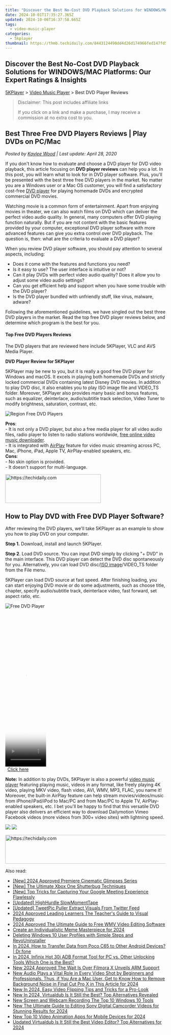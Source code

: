 ```yaml
---
title: "Discover the Best No-Cost DVD Playback Solutions for WINDOWS/MAC Platforms: Our Expert Ratings & Insights"
date: 2024-10-01T17:35:27.365Z
updated: 2024-10-06T16:37:58.665Z
tags:
  - video-music-player
categories:
  - 5kplayer
thumbnail: https://thmb.techidaily.com/8443124490dd4d26d174966fed147fd5721a9572389508714a7b16fe1b9aa1b0.jpg
---
```


## Discover the Best No-Cost DVD Playback Solutions for WINDOWS/MAC Platforms: Our Expert Ratings & Insights

[5KPlayer](https://tools.techidaily.com/5kplayer/products/) \> [Video Music Player](https://tools.techidaily.com/5kplayer/video-music-player/) \> Best DVD Player Reviews

>  Disclaimer: This post includes affiliate links
>
>  If you click on a link and make a purchase, I may receive a commission at no extra cost to you.
>

## Best Three Free DVD Players Reviews | Play DVDs on PC/Mac

 _Posted by [Kaylee Wood](https://www.quora.com/profile/Amanda-Hu-21) | Last update: April 28, 2020_

If you don't know how to evaluate and choose a DVD player for DVD video playback, this article focusing on **DVD player reviews** can help you a lot. In this post, you will learn what to look for in DVD player software. Plus, you'll be presented with the best three free DVD players in the market. No matter you are a Windows user or a Mac OS customer, you will find a satisfactory cost-free [DVD player](https://tools.techidaily.com/5kplayer/video-music-player/) for playing homemade DVDs and encrypted commercial DVD movies. 

Watching movie is a common form of entertainment. Apart from enjoying movies in theater, we can also watch films on DVD which can deliver the perfect video audio quality. In general, many computers offer DVD playing function naturally. But if you are not content with the basic features provided by your computer, exceptional DVD player software with more advanced features can give you extra control over DVD playback. The question is, then: what are the criteria to evaluate a DVD player? 

When you review DVD player software, you should pay attention to several aspects, including:

* Does it come with the features and functions you need?
* Is it easy to use? The user interface is intuitive or not?
* Can it play DVDs with perfect video audio quality? Does it allow you to adjust some video audio settings?
* Can you get efficient help and support when you have some trouble with the DVD player?
* Is the DVD player bundled with unfriendly stuff, like virus, malware, adware?

Following the aforementioned guidelines, we have singled out the best three DVD players in the market. Read the top free DVD player reviews below, and determine which program is the best for you.

#### **Top Free DVD Players Reviews**

The DVD players that are reviewed here include 5KPlayer, VLC and AVS Media Player.

**DVD Player Review for 5KPlayer**

 5KPlayer may be new to you, but it is really a good free DVD player for Windows and macOS. It excels in playing both homemade DVDs and strictly locked commercial DVDs containing latest Disney DVD movies. In addition to play DVD disc, it also enables you to play ISO image file and VIDEO\_TS folder. Moreover, 5KPlayer also provides many basic and bonus features, such as equalizer, deinterlace, audio/subtitle track selection, Video Tuner to modify brightness, saturation, contrast, etc.

![Region Free DVD Players](https://www.5kplayer.com/video-music-player/img/5kplayer-freeaacplayer-yxt-030601.jpg) 

**Pros**:  
 \- It is not only a DVD player, but also a free media player for all video audio files, radio player to listen to radio stations worldwide, [free online video music downloader](https://tools.techidaily.com/5kplayer/youtube-download/).   
 \- It is integrated with [AirPlay](https://tools.techidaily.com/5kplayer/airplay/) feature for video music streaming across PC, Mac, iPhone, iPad, Apple TV, AirPlay-enabled speakers, etc.  
**Cons**:  
 \- No skin option is provided.  
 \- It doesn't support for multi-language.

<!-- affiliate ads begin -->
<a href="https://aligracehair.sjv.io/c/5597632/2012401/19272" target="_top" id="2012401">
  <img src="//a.impactradius-go.com/display-ad/19272-2012401" border="0" alt="https://techidaily.com" width="300" height="90"/>
</a>
<img height="0" width="0" src="https://aligracehair.sjv.io/i/5597632/2012401/19272" style="position:absolute;visibility:hidden;" border="0" />
<!-- affiliate ads end -->

## How to Play DVD with Free DVD Player Software?

After reviewing the DVD players, we'll take 5KPlayer as an example to show you how to play DVD on your computer.

**Step 1.** Download, install and launch 5KPlayer. 

**Step 2**. Load DVD source. You can input DVD simply by clicking "+ DVD" in the main interface. This DVD player can detect the DVD disc spontaneously for you. Alternatively, you can load DVD disc/[ISO image](https://tools.techidaily.com/5kplayer/video-music-player/)/VIDEO\_TS folder from the File menu.

5KPlayer can load DVD source at fast speed. After finishing loading, you can start enjoying DVD movie or do some adjustments, such as choose title, chapter, specify audio/subtitle track, deinterlace video, fast forward, set aspect ratio, etc.

![Free DVD Player](https://www.5kplayer.com/video-music-player/img/dvd-player.jpg) 

<!-- affiliate ads begin -->
<span id="1975636">
					<video width="128" height="480" style="cursor:pointer"
           poster="//a.impactradius-go.com/display-clicktoplayimage/1975636.png"
           onclick="if(!this.playClicked){this.play();this.setAttribute('controls',true);this.playClicked=true;}">
	   <source src="//a.impactradius-go.com/display-ad/22993-1975636">
	   <img src="//a.impactradius-go.com/display-clicktoplayimage/1975636.png" style="border: none; height: 100%; width: 100%; object-fit: contain">
	</video>
	<div style="width:80px;text-align:center"><a href="javascript:window.open(decodeURIComponent('https%3A%2F%2Fhomestyler.sjv.io%2Fc%2F5597632%2F1975636%2F22993'), '_blank');void(0);">Click here</a></div>
</span>
<img height="0" width="0" src="https://imp.pxf.io/i/5597632/1975636/22993" style="position:absolute;visibility:hidden;" border="0" />
<!-- affiliate ads end -->

**Note:** In addition to play DVDs, 5KPlayer is also a powerful [video music player](https://tools.techidaily.com/5kplayer/video-music-player/) featuring playing music, videos in any format, like freely playing 4K video, playing MKV video, flash video, AVI, WMV, MP3, FLAC, you name it! Moreover, the built-in AirPlay feature can help stream movies/videos/music from iPhone/iPad/iPod to Mac/PC and from Mac/PC to Apple TV, AirPlay-enabled speakers, etc. I bet you'll be happy to find that this versatile DVD player also delivers an efficient way to download Dailymotion Vimeo Facebook videos (more videos from 300+ video sites) with lightning speed.

[![](https://www.5kplayer.com/video-music-player/../button/freedownbackwin.png)](https://tools.techidaily.com/5kplayer/products/) [![](https://www.5kplayer.com/video-music-player/../button/freedownbackmac.png)](https://tools.techidaily.com/5kplayer/products/)

<!-- affiliate ads begin -->
<a href="https://wigfever.sjv.io/c/5597632/2014849/22899" target="_top" id="2014849">
  <img src="//a.impactradius-go.com/display-ad/22899-2014849" border="0" alt="https://techidaily.com" width="728" height="90"/>
</a>
<img height="0" width="0" src="https://wigfever.sjv.io/i/5597632/2014849/22899" style="position:absolute;visibility:hidden;" border="0" />
<!-- affiliate ads end -->

<ins class="adsbygoogle"
     style="display:block"
     data-ad-format="autorelaxed"
     data-ad-client="ca-pub-7571918770474297"
     data-ad-slot="1223367746"></ins>

<ins class="adsbygoogle"
     style="display:block"
     data-ad-client="ca-pub-7571918770474297"
     data-ad-slot="8358498916"
     data-ad-format="auto"
     data-full-width-responsive="true"></ins>

<span class="atpl-alsoreadstyle">Also read:</span>
<div><ul>
<li><a href="https://fox-helps.techidaily.com/new-2024-approved-premiere-cinematic-glimpses-series/"><u>[New] 2024 Approved Premiere Cinematic Glimpses Series</u></a></li>
<li><a href="https://screen-mirroring-recording.techidaily.com/new-the-ultimate-xbox-one-shutterbug-techniques/"><u>[New] The Ultimate Xbox One Shutterbug Techniques</u></a></li>
<li><a href="https://screen-activity-recording.techidaily.com/new-top-tricks-for-capturing-your-google-meeting-experience-flawlessly/"><u>[New] Top Tricks for Capturing Your Google Meeting Experience Flawlessly</u></a></li>
<li><a href="https://desktop-recording.techidaily.com/updated-highhurdle-slowmomenttape/"><u>[Updated] HighHurdle SlowMomentTape</u></a></li>
<li><a href="https://twitter-videos.techidaily.com/updated-tweetpic-puller-extract-visuals-from-twitter-feed/"><u>[Updated] TweetPic Puller Extract Visuals From Twitter Feed</u></a></li>
<li><a href="https://extra-skills.techidaily.com/2024-approved-leading-learners-the-teachers-guide-to-visual-pedagogy/"><u>2024 Approved Leading Learners The Teacher's Guide to Visual Pedagogy</u></a></li>
<li><a href="https://video-creation-software.techidaily.com/2024-approved-the-ultimate-guide-to-free-wmv-video-editing-software/"><u>2024 Approved The Ultimate Guide to Free WMV Video Editing Software</u></a></li>
<li><a href="https://extra-resources.techidaily.com/create-an-individualistic-meme-masterpiece-for-2024/"><u>Create an Individualistic Meme Masterpiece for 2024</u></a></li>
<li><a href="https://win-forum.techidaily.com/deleting-windows-10-user-profiles-with-simple-steps-and-revouninstaller/"><u>Deleting Windows 10 User Profiles with Simple Steps and RevoUninstaller</u></a></li>
<li><a href="https://android-transfer.techidaily.com/in-2024-how-to-transfer-data-from-poco-c65-to-other-android-devices-drfone-by-drfone-transfer-from-android-transfer-from-android/"><u>In 2024, How to Transfer Data from Poco C65 to Other Android Devices? | Dr.fone</u></a></li>
<li><a href="https://bypass-frp.techidaily.com/in-2024-infinix-hot-30i-adb-format-tool-for-pc-vs-other-unlocking-tools-which-one-is-the-best-by-drfone-android/"><u>In 2024, Infinix Hot 30i ADB Format Tool for PC vs. Other Unlocking Tools Which One is the Best?</u></a></li>
<li><a href="https://video-creation-software.techidaily.com/new-2024-approved-the-wait-is-over-filmora-x-unveils-arm-support/"><u>New 2024 Approved The Wait Is Over Filmora X Unveils ARM Support</u></a></li>
<li><a href="https://video-creation-software.techidaily.com/new-audio-plays-a-vital-role-in-every-video-shot-by-beginners-and-professionals-thus-if-you-are-a-mac-user-get-to-know-how-to-remove-background-noise-in-fin/"><u>New Audio Plays a Vital Role in Every Video Shot by Beginners and Professionals. Thus, if You Are a Mac User, Get to Know How to Remove Background Noise in Final Cut Pro X in This Article for 2024</u></a></li>
<li><a href="https://video-creation-software.techidaily.com/new-in-2024-easy-video-flipping-tips-and-tricks-for-a-pro-look/"><u>New In 2024, Easy Video Flipping Tips and Tricks for a Pro-Look</u></a></li>
<li><a href="https://video-creation-software.techidaily.com/new-in-2024-virtualdub-is-it-still-the-best-top-alternatives-revealed/"><u>New In 2024, Virtualdub Is It Still the Best? Top Alternatives Revealed</u></a></li>
<li><a href="https://video-creation-software.techidaily.com/new-screen-and-webcam-recording-the-top-10-windows-10-tools/"><u>New Screen and Webcam Recording The Top 10 Windows 10 Tools</u></a></li>
<li><a href="https://video-creation-software.techidaily.com/new-the-ultimate-guide-to-editing-sony-digital-camcorder-videos-for-stunning-results-for-2024/"><u>New The Ultimate Guide to Editing Sony Digital Camcorder Videos for Stunning Results for 2024</u></a></li>
<li><a href="https://video-creation-software.techidaily.com/new-top-10-video-animation-apps-for-mobile-devices-for-2024/"><u>New Top 10 Video Animation Apps for Mobile Devices for 2024</u></a></li>
<li><a href="https://video-creation-software.techidaily.com/updated-virtualdub-is-it-still-the-best-video-editor-top-alternatives-for-2024/"><u>Updated Virtualdub Is It Still the Best Video Editor? Top Alternatives for 2024</u></a></li>
</ul></div>

